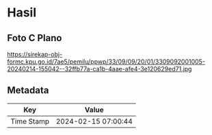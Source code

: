 # Hasil

## Foto C Plano

https://sirekap-obj-formc.kpu.go.id/7ae5/pemilu/ppwp/33/09/09/20/01/3309092001005-20240214-155042--32ffb77a-ca1b-4aae-afe4-3e120629ed71.jpg


## Metadata

| Key        | Value               |
| ---------- | ------------------- |
| Time Stamp | 2024-02-15 07:00:44 |



